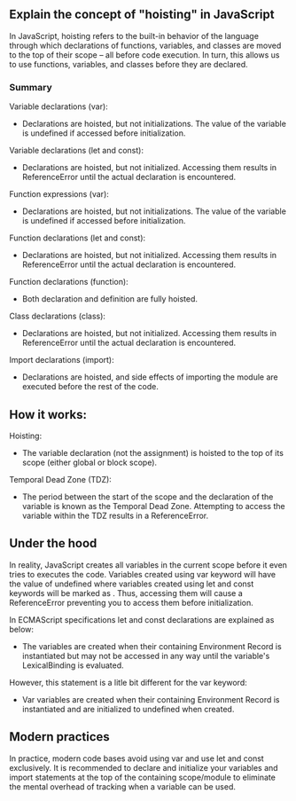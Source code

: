 ## Explain the concept of "hoisting" in JavaScript

In JavaScript, hoisting refers to the built-in behavior of the language through which declarations of functions, variables, and classes are moved to the top of their scope – all before code execution. In turn, this allows us to use functions, variables, and classes before they are declared.

### Summary
Variable declarations (var): 
- Declarations are hoisted, but not initializations. The value of the variable is undefined if accessed before initialization.

Variable declarations (let and const): 
- Declarations are hoisted, but not initialized. Accessing them results in ReferenceError until the actual declaration is encountered.

Function expressions (var): 
- Declarations are hoisted, but not initializations. The value of the variable is undefined if accessed before initialization.

Function declarations (let and const): 
- Declarations are hoisted, but not initialized. Accessing them results in ReferenceError until the actual declaration is encountered.

Function declarations (function): 
- Both declaration and definition are fully hoisted.

Class declarations (class): 
- Declarations are hoisted, but not initialized. Accessing them results in ReferenceError until the actual declaration is encountered.

Import declarations (import): 
- Declarations are hoisted, and side effects of importing the module are executed before the rest of the code.

## How it works:
Hoisting:
- The variable declaration (not the assignment) is hoisted to the top of its scope (either global or block scope).

Temporal Dead Zone (TDZ):
- The period between the start of the scope and the declaration of the variable is known as the Temporal Dead Zone. Attempting to access the variable within the TDZ results in a ReferenceError.


## Under the hood
In reality, JavaScript creates all variables in the current scope before it even tries to executes the code. Variables created using var keyword will have the value of undefined where variables created using let and const keywords will be marked as <value unavailable>. Thus, accessing them will cause a ReferenceError preventing you to access them before initialization.

In ECMAScript specifications let and const declarations are explained as below:

- The variables are created when their containing Environment Record is instantiated but may not be accessed in any way until the variable's LexicalBinding is evaluated.

However, this statement is a litle bit different for the var keyword:

- Var variables are created when their containing Environment Record is instantiated and are initialized to undefined when created.

## Modern practices
In practice, modern code bases avoid using var and use let and const exclusively. It is recommended to declare and initialize your variables and import statements at the top of the containing scope/module to eliminate the mental overhead of tracking when a variable can be used.
